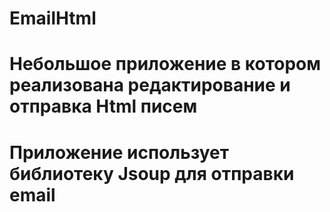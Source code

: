 # EmailHtml
# Небольшое приложение в котором реализована редактирование и отправка Html писем 
# Приложение использует библиотеку Jsoup для отправки email
